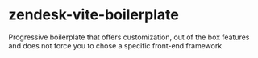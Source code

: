 # zendesk-vite-boilerplate
Progressive boilerplate that offers customization, out of the box features and does not force you to chose a specific front-end framework
